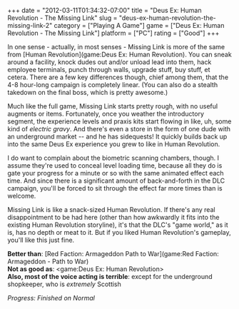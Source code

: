 +++
date = "2012-03-11T01:34:32-07:00"
title = "Deus Ex: Human Revolution - The Missing Link"
slug = "deus-ex-human-revolution-the-missing-link-2"
category = ["Playing A Game"]
game = ["Deus Ex: Human Revolution - The Missing Link"]
platform = ["PC"]
rating = ["Good"]
+++

In one sense - actually, in most senses - Missing Link is more of the same from [Human Revolution](game:Deus Ex: Human Revolution).  You can sneak around a facility, knock dudes out and/or unload lead into them, hack employee terminals, punch through walls, upgrade stuff, buy stuff, et cetera.  There are a few key differences though, chief among them, that the 4-8 hour-long campaign is completely linear.  (You can also do a stealth takedown on the final boss, which is pretty awesome.)

Much like the full game, Missing Link starts pretty rough, with no useful augments or items.  Fortunately, once you weather the introductory segment, the experience levels and praxis kits start flowing in like, uh, some kind of <i>electric gravy</i>.  And there's even a store in the form of one dude with an underground market -- and he has sidequests!  It quickly builds back up into the same Deus Ex experience you grew to like in Human Revolution.

I do want to complain about the biometric scanning chambers, though.  I assume they're used to conceal level loading time, because all they do is gate your progress for a minute or so with the same animated effect each time.  And since there is a significant amount of back-and-forth in the DLC campaign, you'll be forced to sit through the effect far more times than is welcome.

Missing Link is like a snack-sized Human Revolution.  If there's any real disappointment to be had here (other than how awkwardly it fits into the existing Human Revolution storyline), it's that the DLC's "game world," as it is, has no depth or meat to it.  But if you liked Human Revolution's gameplay, you'll like this just fine.

<b>Better than</b>: [Red Faction: Armageddon Path to War](game:Red Faction: Armageddon - Path to War)  
<b>Not as good as</b>: <game:Deus Ex: Human Revolution>  
<b>Also, most of the voice acting is terrible</b>: except for the underground shopkeeper, who is <i>extremely</i> Scottish

<i>Progress: Finished on Normal</i>